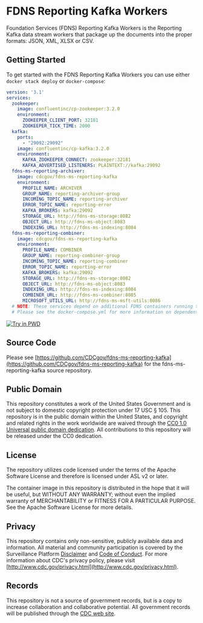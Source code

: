 # FDNS Reporting Kafka Workers

Foundation Services (FDNS) Reporting Kafka Workers is the Reporting Kafka data stream workers that package up the documents into the proper formats: JSON, XML, XLSX or CSV.

## Getting Started

To get started with the FDNS Reporting Kafka Workers you can use either `docker stack deploy` or `docker-compose`:

```yaml
version: '3.1'
services:
  zookeeper:
    image: confluentinc/cp-zookeeper:3.2.0
    environment:
      ZOOKEEPER_CLIENT_PORT: 32181
      ZOOKEEPER_TICK_TIME: 2000
  kafka:
    ports:
      - "29092:29092"
    image: confluentinc/cp-kafka:3.2.0
    environment:
      KAFKA_ZOOKEEPER_CONNECT: zookeeper:32181
      KAFKA_ADVERTISED_LISTENERS: PLAINTEXT://kafka:29092
  fdns-ms-reporting-archiver:
    image: cdcgov/fdns-ms-reporting-kafka
    environment:
      PROFILE_NAME: ARCHIVER
      GROUP_NAME: reporting-archiver-group
      INCOMING_TOPIC_NAME: reporting-archiver
      ERROR_TOPIC_NAME: reporting-error
      KAFKA_BROKERS: kafka:29092
      STORAGE_URL: http://fdns-ms-storage:8082
      OBJECT_URL: http://fdns-ms-object:8083
      INDEXING_URL: http://fdns-ms-indexing:8084
  fdns-ms-reporting-combiner:
    image: cdcgov/fdns-ms-reporting-kafka
    environment:
      PROFILE_NAME: COMBINER
      GROUP_NAME: reporting-combiner-group
      INCOMING_TOPIC_NAME: reporting-combiner
      ERROR_TOPIC_NAME: reporting-error
      KAFKA_BROKERS: kafka:29092
      STORAGE_URL: http://fdns-ms-storage:8082
      OBJECT_URL: http://fdns-ms-object:8083
      INDEXING_URL: http://fdns-ms-indexing:8084
      COMBINER_URL: http://fdns-ms-combiner:8085
      MICROSOFT_UTILS_URL: http://fdns-ms-msft-utils:8086
  # NOTE: These services depend on additional FDNS containers running that may be difficult in a low memory environment
  # Please see the docker-compose.yml for more information on dependent services
```

[![Try in PWD](https://raw.githubusercontent.com/play-with-docker/stacks/master/assets/images/button.png)](http://play-with-docker.com?stack=https://raw.githubusercontent.com/CDCgov/fdns-ms-reporting-kafka/master/stack.yml)

## Source Code

Please see [https://github.com/CDCgov/fdns-ms-reporting-kafka](https://github.com/CDCgov/fdns-ms-reporting-kafka) for the fdns-ms-reporting-kafka source repository.

## Public Domain

This repository constitutes a work of the United States Government and is not subject to domestic copyright protection under 17 USC § 105. This repository is in the public domain within the United States, and copyright and related rights in the work worldwide are waived through the [CC0 1.0 Universal public domain dedication](https://creativecommons.org/publicdomain/zero/1.0/). All contributions to this repository will be released under the CC0 dedication.

## License

The repository utilizes code licensed under the terms of the Apache Software License and therefore is licensed under ASL v2 or later.

The container image in this repository is distributed in the hope that it will be useful, but WITHOUT ANY WARRANTY; without even the implied warranty of MERCHANTABILITY or FITNESS FOR A PARTICULAR PURPOSE. See the Apache Software License for more details.

## Privacy

This repository contains only non-sensitive, publicly available data and information. All material and community participation is covered by the Surveillance Platform [Disclaimer](https://github.com/CDCgov/template/blob/master/DISCLAIMER.md) and [Code of Conduct](https://github.com/CDCgov/template/blob/master/code-of-conduct.md).
For more information about CDC's privacy policy, please visit [http://www.cdc.gov/privacy.html](http://www.cdc.gov/privacy.html).

## Records

This repository is not a source of government records, but is a copy to increase collaboration and collaborative potential. All government records will be published through the [CDC web site](http://www.cdc.gov).